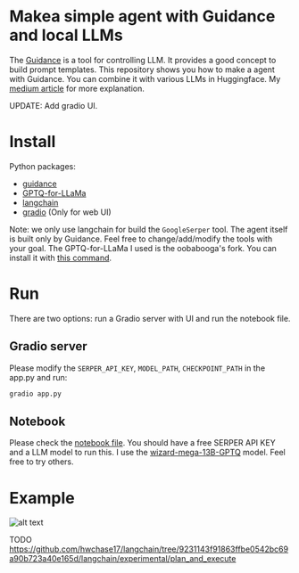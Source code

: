 


# Makea simple agent with Guidance and local LLMs
The [Guidance](https://github.com/microsoft/guidance) is a tool for controlling LLM. It provides a good concept to build prompt templates. This repository shows you how to make a agent with Guidance. You can combine it with various LLMs in Huggingface. My [medium article](https://medium.com/@gartist/a-simple-agent-with-guidance-and-local-llm-c0865c97eaa9) for more explanation.

UPDATE: Add gradio UI.

# Install
Python packages:
- [guidance](https://github.com/microsoft/guidance)
- [GPTQ-for-LLaMa](https://github.com/oobabooga/GPTQ-for-LLaMa.git)
- [langchain](https://github.com/hwchase17/langchain)
- [gradio](https://github.com/gradio-app/gradio) (Only for web UI)

Note: we only use langchain for build the `GoogleSerper` tool. The agent itself is built only by Guidance. Feel free to change/add/modify the tools with your goal.
The GPTQ-for-LLaMa I used is the oobabooga's fork. You can install it with [this command](https://github.com/oobabooga/text-generation-webui/blob/main/docs/GPTQ-models-(4-bit-mode).md#step-1-install-gptq-for-llama).

# Run
There are two options: run a Gradio server with UI and run the notebook file.

## Gradio server
Please modify the `SERPER_API_KEY`, `MODEL_PATH`, `CHECKPOINT_PATH` in the app.py and run:
```sh
gradio app.py
```

## Notebook
Please check the [notebook file]((https://github.com/QuangBK/localLLM_guidance/blob/main/demo_ReAct.ipynb)). You should have a free SERPER API KEY and a LLM model to run this.
I use the [wizard-mega-13B-GPTQ](https://huggingface.co/TheBloke/wizard-mega-13B-GPTQ) model. Feel free to try others.

# Example
![alt text](https://github.com/QuangBK/localLLM_guidance/blob/main/gradio.png?raw=true)


TODO 
https://github.com/hwchase17/langchain/tree/9231143f91863ffbe0542bc69a90b723a40e165d/langchain/experimental/plan_and_execute

